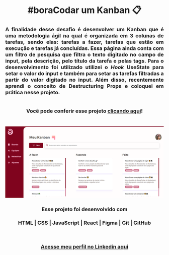 # <h1 align="center"> **#boraCodar um Kanban** 📋 </h1>

#### <h3 align="justify"> A finalidade desse desafio é desenvolver um Kanban que é uma metodologia ágil na qual é organizada em 3 colunas de tarefas, sendo elas: tarefas a fazer, tarefas que estão em execução e tarefas já concluídas. Essa página ainda conta com um filtro de pesquisa que filtra o texto digitado no campo de input, pela descrição, pelo título da tarefa e pelas tags. Para o desenvolvimento foi utilizado utilizei o _Hook_ **UseState** para setar o valor do input e também para setar as tarefas filtradas a partir do valor digitado no input. Além disso, recentemente aprendi o conceito de **Destructuring Props** e coloquei em prática nesse projeto.</h3>

#

<h3 align="center"><strong>Você pode conferir esse projeto <a href="https://my-kanban-six.vercel.app/">clicando aqui</a></strong>! </h3>

#

<p align="center">
  <img src="preview.png">
</p>

#### <h3 align="center"> Esse projeto foi desenvolvido com </h3>

### <p align="center"> **HTML | CSS | JavaScript | React | Figma | Git | GitHub** </p>

<br>

### <h3 align="center"> [Acesse meu perfil no Linkedin aqui](https://www.linkedin.com/in/tthayza-oliveira/) </h3>
